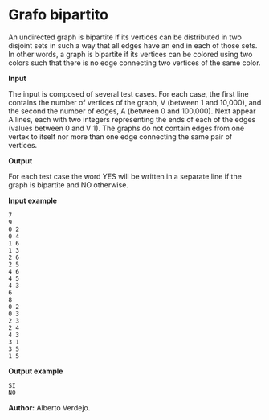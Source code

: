 # Grafo bipartito

An undirected graph is bipartite if its vertices can be distributed in two disjoint sets in such a way that all edges have an end in each of those sets. In other words, a graph is bipartite if its vertices can be colored using two colors such that there is no edge connecting two vertices of the same color.

**Input**

The input is composed of several test cases. For each case, the first line contains the number of vertices of the graph, V (between 1 and 10,000), and the second the number of edges, A (between 0 and 100,000). Next appear A lines, each with two integers representing the ends of each of the edges (values between 0 and V 1). The graphs do not contain edges from one vertex to itself nor more than one edge connecting the same pair of vertices.

**Output**

For each test case the word YES will be written in a separate line if the graph is bipartite and NO otherwise.

**Input example**

    7
    9
    0 2
    0 4
    1 6
    1 3
    2 6
    2 5
    4 6
    4 5
    4 3
    6
    8
    0 2
    0 3
    2 3
    2 4
    4 3
    3 1
    3 5
    1 5

**Output example**

    SI
    NO

**Author:** Alberto Verdejo.
